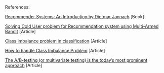 References:

[Recommender Systems: An Introduction by Dietmar Jannach](http://pzs.dstu.dp.ua/DataMining/recom/bibl/1jannach_dietmar_zanker_markus_felfernig_alexander_friedrich.pdf) [Book]

[Solving Cold User problem for Recommendation system using Multi-Armed Bandit](https://towardsdatascience.com/solving-cold-user-problem-for-recommendation-system-using-multi-armed-bandit-d36e42fe8d44) [Article]

[Class imbalance problem in classification](https://towardsdatascience.com/class-imbalance-problem-in-classification-a2ddaba98f4a) [Article]

[How to handle Class Imbalance Problem](https://medium.com/quantyca/how-to-handle-class-imbalance-problem-9ee3062f2499) [Article]

[The A/B-testing (or multivariate testing) is the today’s most prominent approach](https://medium.com/recombee-blog/evaluating-recommender-systems-choosing-the-best-one-for-your-business-c688ab781a35) [Article]
